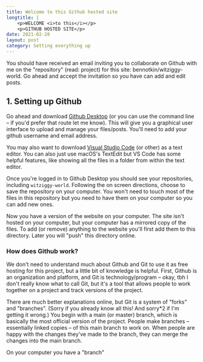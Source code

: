 ```yaml
---
title: Welcome to this Github hosted site
longtitle: |
    <p>WELCOME <i>to this</i></p>
    <p>GITHUB HOSTED SITE</p>
date: 2021-02-28
layout: post
category: Setting everything up
---
```


You should have received an email inviting you to collaborate on Github with me on the "repository" (read: project) for this site: bennotkin/witziggy-world. Go ahead and accept the invitation so you have can add and edit posts.

## 1. Setting up Github
Go ahead and download [Github Desktop](https://desktop.github.com) (or you can use the command line – if you'd prefer that route let me know). This will give you a graphical user interface to upload and manage your files/posts. You'll need to add your github username and email address.

You may also want to download [Visual Studio Code](https://code.visualstudio.com) (or other) as a text editor. You can also just use macOS's TextEdit but VS Code has some helpful features, like showing all the files in a folder from within the text editor.

Once you're logged in to Github Desktop you should see your repositories, including `witziggy-world`. Following the on screen directions, choose to save the repository on your computer. You won't need to touch most of the files in this repository but you need to have them on your computer so you can add new ones. 

Now you have a version of the website on your computer. The site isn't hosted on your computer, but your computer has a mirrored copy of the files. To add (or remove) anything to the website you'll first add them to this directory. Later you will "push" this directory online.

### How does Github work?
We don't need to understand much about Github and Git to use it as free hosting for this project, but a little bit of knowledge is helpful. First, Github is an organization and platform, and Git is technology/program – okay, tbh I don't really know what to call Git, but it's a tool that allows people to work together on a project and track versions of the project.

There are much better explanations online, but Git is a system of "forks" and "branches". (Sorry if you already know all this! And sorry*2 if I'm getting it wrong.) You begin with a main (or master) branch, which is basically the most official version of the project. People make branches – essentially linked copies – of this main branch to work on. When people are happy with the changes they've made to the branch, they can merge the changes into the main branch.

On your computer you have a "branch"